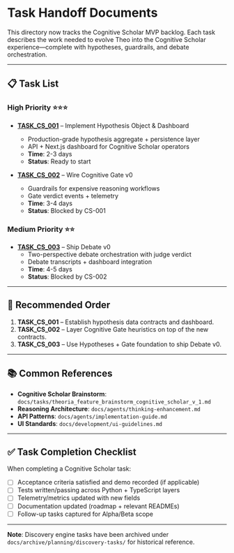 # Task Handoff Documents

This directory now tracks the Cognitive Scholar MVP backlog. Each task describes the work needed to evolve Theo into the
Cognitive Scholar experience—complete with hypotheses, guardrails, and debate orchestration.

---

## 📋 Task List

### High Priority ⭐⭐⭐

- **[TASK_CS_001](TASK_CS_001_Implement_Hypothesis_Object_and_Dashboard.md)** – Implement Hypothesis Object & Dashboard
  - Production-grade hypothesis aggregate + persistence layer
  - API + Next.js dashboard for Cognitive Scholar operators
  - **Time**: 2-3 days
  - **Status**: Ready to start

- **[TASK_CS_002](TASK_CS_002_Wire_Cognitive_Gate_v0.md)** – Wire Cognitive Gate v0
  - Guardrails for expensive reasoning workflows
  - Gate verdict events + telemetry
  - **Time**: 3-4 days
  - **Status**: Blocked by CS-001

### Medium Priority ⭐⭐

- **[TASK_CS_003](TASK_CS_003_Ship_Debate_v0.md)** – Ship Debate v0
  - Two-perspective debate orchestration with judge verdict
  - Debate transcripts + dashboard integration
  - **Time**: 4-5 days
  - **Status**: Blocked by CS-002

---

## 🎯 Recommended Order

1. **TASK_CS_001** – Establish hypothesis data contracts and dashboard.
2. **TASK_CS_002** – Layer Cognitive Gate heuristics on top of the new contracts.
3. **TASK_CS_003** – Use Hypotheses + Gate foundation to ship Debate v0.

---

## 📚 Common References

- **Cognitive Scholar Brainstorm**: `docs/tasks/theoria_feature_brainstorm_cognitive_scholar_v_1.md`
- **Reasoning Architecture**: `docs/agents/thinking-enhancement.md`
- **API Patterns**: `docs/agents/implementation-guide.md`
- **UI Standards**: `docs/development/ui-guidelines.md`

---

## ✅ Task Completion Checklist

When completing a Cognitive Scholar task:

- [ ] Acceptance criteria satisfied and demo recorded (if applicable)
- [ ] Tests written/passing across Python + TypeScript layers
- [ ] Telemetry/metrics updated with new fields
- [ ] Documentation updated (roadmap + relevant READMEs)
- [ ] Follow-up tasks captured for Alpha/Beta scope

---

**Note**: Discovery engine tasks have been archived under `docs/archive/planning/discovery-tasks/` for historical reference.
